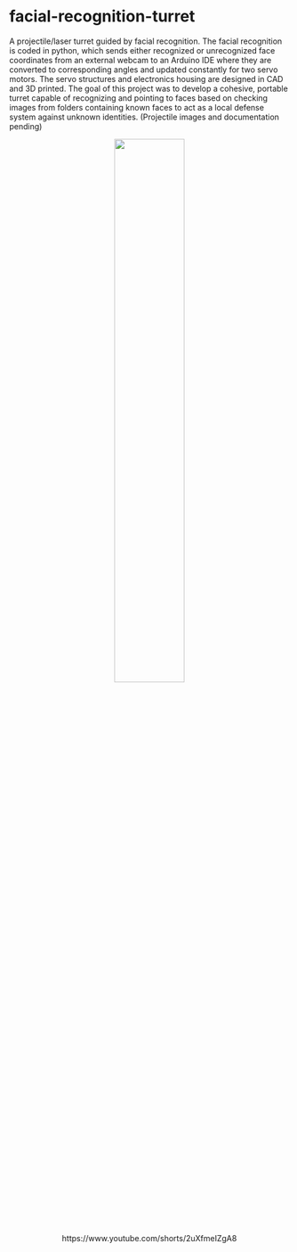 # facial-recognition-turret
A projectile/laser turret guided by facial recognition. The facial recognition is coded in python, which sends either recognized or unrecognized face coordinates from an external webcam to an Arduino IDE where they are converted to corresponding angles and updated constantly for two servo motors. The servo structures and electronics housing are designed in CAD and 3D printed. The goal of this project was to develop a cohesive, portable turret capable of recognizing and pointing to faces based on checking images from folders containing known faces to act as a local defense system against unknown identities. (Projectile images and documentation pending)
<p align = "center">
  <img src="https://github.com/user-attachments/assets/8887160c-3b4a-4d36-b683-a6e4e7049893" width=50% height=50%>
</p>

<p align = "center">
  https://www.youtube.com/shorts/2uXfmeIZgA8
</p>

